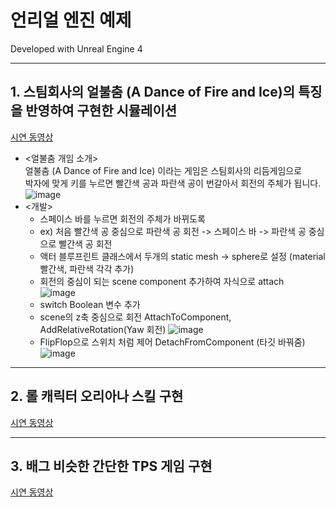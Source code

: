 # 언리얼 엔진 예제

Developed with Unreal Engine 4   

---
## 1. 스팀회사의 얼불춤 (A Dance of Fire and Ice)의 특징을 반영하여 구현한 시뮬레이션
[시연 동영상](https://youtu.be/osqCmpbZOio)   
- <얼불춤 개임 소개>   
얼불춤 (A Dance of Fire and Ice) 이라는 게임은 스팀회사의 리듬게임으로   
박자에 맞게 키를 누르면 빨간색 공과 파란색 공이 번갈아서 회전의 주체가 됩니다.   
![image](https://user-images.githubusercontent.com/92451281/192106199-b8e2749a-a354-4b25-a8d7-3b3549e1ad8e.png)   
- <개발>   
  - 스페이스 바를 누르면 회전의 주체가 바뀌도록   
  - ex) 처음 빨간색 공 중심으로 파란색 공 회전 -> 스페이스 바 -> 파란색 공 중심으로 빨간색 공 회전   
  - 액터 블루프린트 클래스에서 두개의 static mesh -> sphere로 설정 (material 빨간색, 파란색 각각 추가)
  - 회전의 중심이 되는 scene component 추가하여 자식으로 attach   
![image](https://user-images.githubusercontent.com/92451281/192106538-3f3028b8-e85c-4120-a1bc-ce1f7a0ce105.png)
  - switch Boolean 변수 추가
  - scene의 z축 중심으로 회전 AttachToComponent, AddRelativeRotation(Yaw 회전)
![image](https://user-images.githubusercontent.com/92451281/192106849-1fc15f64-93ac-4e82-98c4-56fadcbcc0bd.png)
  - FlipFlop으로 스위치 처럼 제어 DetachFromComponent (타깃 바꿔줌)
![image](https://user-images.githubusercontent.com/92451281/192106882-13f5cc1e-5695-448d-a747-5601197a9c10.png)

---
## 2. 롤 캐릭터 오리아나 스킬 구현
[시연 동영상](https://youtu.be/awBJutd_Jyc)

---
## 3. 배그 비슷한 간단한 TPS 게임 구현
[시연 동영상](https://youtu.be/J2F54ePCnwE)
